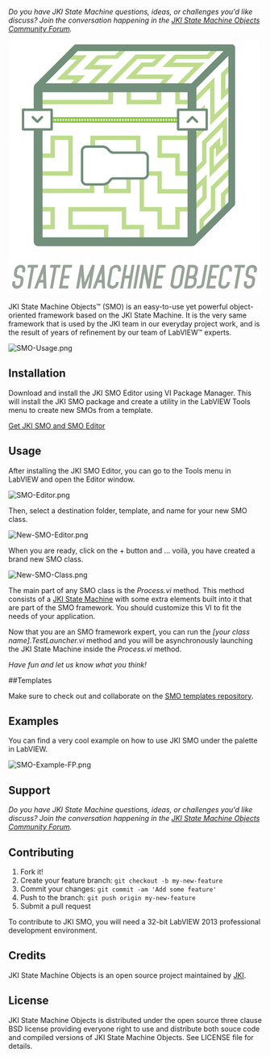 *Do you have JKI State Machine questions, ideas, or challenges you'd like discuss? Join the conversation happening in the [JKI State Machine Objects Community Forum](https://forums.jki.net/forum/64-jki-state-machine-objects-smo/).*

![smo_logo.png](https://github.com/JKISoftware/JKI-State-Machine-Objects/blob/master/images/smo_logo.png)

JKI State Machine Objects™ (SMO) is an easy-to-use yet powerful object-oriented framework based on the JKI State Machine. It is the very same framework that is used by the JKI team in our everyday project work, and is the result of years of refinement by our team of LabVIEW™ experts.

![SMO-Usage.png](https://github.com/JKISoftware/JKI-State-Machine-Objects/blob/master/images/SMO-Usage.png)


## Installation

Download and install the JKI SMO Editor using VI Package Manager. This will install the JKI SMO package and create a utility in the LabVIEW Tools menu to create new SMOs from a template.

[Get JKI SMO and SMO Editor](https://resources.jki.net/state-machine-objects)


## Usage

After installing the JKI SMO Editor, you can go to the Tools menu in LabVIEW and open the Editor window.

![SMO-Editor.png](https://github.com/JKISoftware/JKI-State-Machine-Objects/blob/master/images/SMO-Editor.png)

Then, select a destination folder, template, and name for your new SMO class. 

![New-SMO-Editor.png](https://github.com/JKISoftware/JKI-State-Machine-Objects/blob/master/images/New-SMO-Editor.png)


When you are ready, click on the + button and ... voilà, you have created a brand new SMO class.

![New-SMO-Class.png](https://github.com/JKISoftware/JKI-State-Machine-Objects/blob/master/images/New-SMO-Class.png)


The main part of any SMO class is the _Process.vi_ method. This method consists of a [JKI State Machine](https://github.com/JKISoftware/JKI-State-Machine) with some extra elements built into it that are part of the SMO framework. You should customize this VI to fit the needs of your application. 

Now that you are an SMO framework expert, you can run the _[your class name].TestLauncher.vi_ method and you will be asynchronously launching the JKI State Machine inside the _Process.vi_ method.

_Have fun and let us know what you think!_

##Templates

Make sure to check out and collaborate on the [SMO templates repository](https://github.com/JKISoftware/JKI-SMO-Templates).

## Examples

You can find a very cool example on how to use JKI SMO under the palette in LabVIEW.

![SMO-Example-FP.png](https://github.com/JKISoftware/JKI-State-Machine-Objects/blob/master/images/SMO-Example-FP.png)


## Support
*Do you have JKI State Machine questions, ideas, or challenges you'd like discuss? Join the conversation happening in the [JKI State Machine Objects Community Forum](https://forums.jki.net/forum/64-jki-state-machine-objects-smo/).*

## Contributing

1. Fork it!
2. Create your feature branch: `git checkout -b my-new-feature`
3. Commit your changes: `git commit -am 'Add some feature'`
4. Push to the branch: `git push origin my-new-feature`
5. Submit a pull request

To contribute to JKI SMO, you will need a 32-bit LabVIEW 2013 professional development environment. 

## Credits

JKI State Machine Objects is an open source project maintained by [JKI](http://jki.net).

## License

JKI State Machine Objects is distributed under the open source three clause BSD license providing everyone right to use and distribute both souce code 
and compiled versions of JKI State Machine Objects. See LICENSE file for details.
